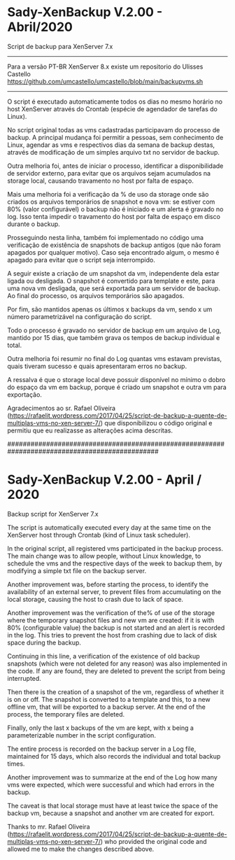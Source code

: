 # Sady-XenBackup V.2.00 - Abril/2020
Script de backup para XenServer 7.x 

****************************************************************************
Para a versão PT-BR XenServer 8.x existe um repositorio do Ulisses Castello
https://github.com/umcastello/umcastello/blob/main/backupvms.sh
****************************************************************************

O script é executado automaticamente todos os dias no mesmo horário no host XenServer através do Crontab (espécie de agendador de tarefas do Linux).

No script original todas as vms cadastradas participavam do processo de backup. A principal mudança foi permitir a pessoas, sem conhecimento de Linux, agendar as vms e respectivos dias da semana de backup destas, através de modificação de um simples arquivo txt no servidor de backup.

Outra melhoria foi, antes de iniciar o processo, identificar a disponibilidade de servidor externo, para evitar que os arquivos sejam acumulados na storage local, causando travamento no host por falta de
espaço.

Mais uma melhoria foi a verificação da % de uso da storage onde são criados os arquivos temporários de snapshot e nova vm: se estiver com 80% (valor configurável) o backup não é iniciado e um alerta é gravado no log. Isso tenta impedir o travamento do host por falta de espaço em disco durante o backup.

Prosseguindo nesta linha, também foi implementado no código uma verificação de existência de snapshots de backup antigos (que não foram apagados por qualquer motivo). Caso seja encontrado algum, o mesmo é apagado para evitar que o script seja interrompido.

A seguir existe a criação de um snapshot da vm, independente dela estar ligada ou desligada. O snapshot é convertido para template e este, para uma nova vm desligada, que será exportada para um servidor de backup. Ao final do processo, os arquivos temporários são apagados.

Por fim, são mantidos apenas os últimos x backups da vm, sendo x um número parametrizável na configuração do script.

Todo o processo é gravado no servidor de backup em um arquivo de Log, mantido por 15 dias, que também grava os tempos de backup individual e total.

Outra melhoria foi resumir no final do Log quantas vms estavam previstas, quais tiveram sucesso e quais apresentaram erros no backup.

A ressalva é que o storage local deve possuir disponível no mínimo o dobro do espaço da vm em backup, porque é criado um snapshot e outra vm para exportação. 

Agradecimentos ao sr. Rafael Oliveira (https://rafaelit.wordpress.com/2017/04/25/script-de-backup-a-quente-de-multiplas-vms-no-xen-server-7/) que disponibilizou o código original e permitiu que eu realizasse as alterações acima descritas.


###############################################################################################

# Sady-XenBackup V.2.00 - April / 2020
Backup script for XenServer 7.x

The script is automatically executed every day at the same time on the XenServer host through Crontab (kind of Linux task scheduler).

In the original script, all registered vms participated in the backup process. The main change was to allow people, without Linux knowledge, to schedule the vms and the respective days of the week to backup them, by modifying a simple txt file on the backup server.

Another improvement was, before starting the process, to identify the availability of an external server, to prevent files from accumulating on the local storage, causing the host to crash due to lack of
space.

Another improvement was the verification of the% of use of the storage where the temporary snapshot files and new vm are created: if it is with 80% (configurable value) the backup is not started and an alert is recorded in the log. This tries to prevent the host from crashing due to lack of disk space during the backup.

Continuing in this line, a verification of the existence of old backup snapshots (which were not deleted for any reason) was also implemented in the code. If any are found, they are deleted to prevent the script from being interrupted.

Then there is the creation of a snapshot of the vm, regardless of whether it is on or off. The snapshot is converted to a template and this, to a new offline vm, that will be exported to a backup server. At the end of the process, the temporary files are deleted.

Finally, only the last x backups of the vm are kept, with x being a parameterizable number in the script configuration.

The entire process is recorded on the backup server in a Log file, maintained for 15 days, which also records the individual and total backup times.

Another improvement was to summarize at the end of the Log how many vms were expected, which were successful and which had errors in the backup.

The caveat is that local storage must have at least twice the space of the backup vm, because a snapshot and another vm are created for export.

Thanks to mr. Rafael Oliveira (https://rafaelit.wordpress.com/2017/04/25/script-de-backup-a-quente-de-multiplas-vms-no-xen-server-7/) who provided the original code and allowed me to make the changes described above.
